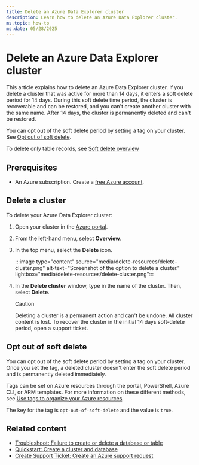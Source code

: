 ```yaml
---
title: Delete an Azure Data Explorer cluster
description: Learn how to delete an Azure Data Explorer cluster.
ms.topic: how-to
ms.date: 05/28/2025
---
```


# Delete an Azure Data Explorer cluster

This article explains how to delete an Azure Data Explorer cluster. If you delete a cluster that was active for more than 14 days, it enters a soft delete period for 14 days. During this soft delete time period, the cluster is recoverable and can be restored, and you can't create another cluster with the same name. After 14 days, the cluster is permanently deleted and can't be restored. 

You can opt out of the soft delete period by setting a tag on your cluster. See [Opt out of soft delete](#opt-out-of-soft-delete).

To delete only table records, see [Soft delete overview](/kusto/concepts/data-soft-delete?view=azure-data-explorer&preserve-view=true)

## Prerequisites

* An Azure subscription. Create a [free Azure account](https://azure.microsoft.com/pricing/purchase-options/azure-account?cid=msft_learn).

## Delete a cluster

To delete your Azure Data Explorer cluster:

1. Open your cluster in the [Azure portal](https://portal.azure.com/).

1. From the left-hand menu, select **Overview**.

1. In the top menu, select the **Delete** icon.

    :::image type="content" source="media/delete-resources/delete-cluster.png" alt-text="Screenshot of the option to delete a cluster." lightbox="media/delete-resources/delete-cluster.png":::

1. In the **Delete cluster** window, type in the name of the cluster. Then, select **Delete**.

    > [!CAUTION]
    > Deleting a cluster is a permanent action and can't be undone. All cluster content is lost. To recover the cluster in the initial 14 days soft-delete period, open a support ticket.

## Opt out of soft delete

You can opt out of the soft delete period by setting a tag on your cluster. Once you set the tag, a deleted cluster doesn't enter the soft delete period and is permanently deleted immediately.

Tags can be set on Azure resources through the portal, PowerShell, Azure CLI, or ARM templates. For more information on these different methods, see [Use tags to organize your Azure resources](/azure/azure-resource-manager/management/tag-resources).

The key for the tag is `opt-out-of-soft-delete` and the value is `true`.

## Related content

* [Troubleshoot: Failure to create or delete a database or table](troubleshoot-database-table.md)
* [Quickstart: Create a cluster and database](create-cluster-and-database.md)
* [Create Support Ticket: Create an Azure support request](/azure/azure-portal/supportability/how-to-create-azure-support-request?branch=main)